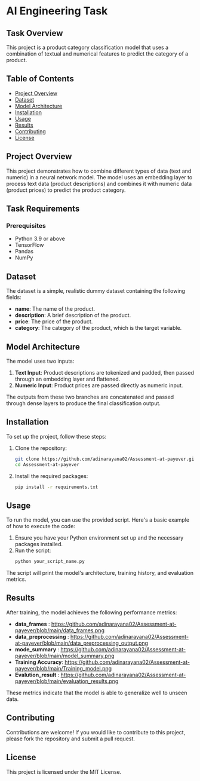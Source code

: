 # AI Engineering Task

## Task Overview

This project is a product category classification model that uses a combination of textual and numerical features to predict the category of a product.

## Table of Contents
- [Project Overview](#project-overview)
- [Dataset](#dataset)
- [Model Architecture](#model-architecture)
- [Installation](#installation)
- [Usage](#usage)
- [Results](#results)
- [Contributing](#contributing)
- [License](#license)

## Project Overview
This project demonstrates how to combine different types of data (text and numeric) in a neural network model. The model uses an embedding layer to process text data (product descriptions) and combines it with numeric data (product prices) to predict the product category.

## Task Requirements
### Prerequisites
- Python 3.9 or above
- TensorFlow
- Pandas
- NumPy

## Dataset
The dataset is a simple, realistic dummy dataset containing the following fields:
- **name**: The name of the product.
- **description**: A brief description of the product.
- **price**: The price of the product.
- **category**: The category of the product, which is the target variable.

## Model Architecture
The model uses two inputs:
1. **Text Input**: Product descriptions are tokenized and padded, then passed through an embedding layer and flattened.
2. **Numeric Input**: Product prices are passed directly as numeric input.

The outputs from these two branches are concatenated and passed through dense layers to produce the final classification output.

## Installation
To set up the project, follow these steps:

1. Clone the repository:
    ```bash
    git clone https://github.com/adinarayana02/Assessment-at-payever.git
    cd Assessment-at-payever
    ```

2. Install the required packages:
    ```bash
    pip install -r requirements.txt
    ```

## Usage
To run the model, you can use the provided script. Here's a basic example of how to execute the code:

1. Ensure you have your Python environment set up and the necessary packages installed.
2. Run the script:
    ```bash
    python your_script_name.py
    ```

The script will print the model's architecture, training history, and evaluation metrics.

## Results
After training, the model achieves the following performance metrics:
- **data_frames** : https://github.com/adinarayana02/Assessment-at-payever/blob/main/data_frames.png
- **data_preprocessing** : https://github.com/adinarayana02/Assessment-at-payever/blob/main/data_preprocessing_output.png
- **mode_summary** : https://github.com/adinarayana02/Assessment-at-payever/blob/main/model_summary.png
- **Training Accuracy**: https://github.com/adinarayana02/Assessment-at-payever/blob/main/Training_model.png
- **Evalution_result** : https://github.com/adinarayana02/Assessment-at-payever/blob/main/evaluation_results.png

These metrics indicate that the model is able to generalize well to unseen data.

## Contributing
Contributions are welcome! If you would like to contribute to this project, please fork the repository and submit a pull request.

## License
This project is licensed under the MIT License. 
